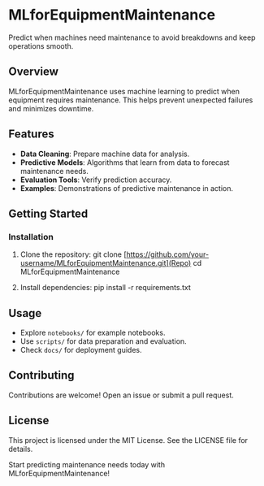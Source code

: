 # MLforEquipmentMaintenance

Predict when machines need maintenance to avoid breakdowns and keep operations smooth.

## Overview

MLforEquipmentMaintenance uses machine learning to predict when equipment requires maintenance. This helps prevent unexpected failures and minimizes downtime.

## Features

- **Data Cleaning**: Prepare machine data for analysis.
- **Predictive Models**: Algorithms that learn from data to forecast maintenance needs.
- **Evaluation Tools**: Verify prediction accuracy.
- **Examples**: Demonstrations of predictive maintenance in action.

## Getting Started

### Installation

1. Clone the repository:
   git clone [https://github.com/your-username/MLforEquipmentMaintenance.git](Repo)
   cd MLforEquipmentMaintenance

2. Install dependencies:
   pip install -r requirements.txt
   

## Usage

- Explore `notebooks/` for example notebooks.
- Use `scripts/` for data preparation and evaluation.
- Check `docs/` for deployment guides.

## Contributing

Contributions are welcome! Open an issue or submit a pull request.

## License

This project is licensed under the MIT License. See the LICENSE file for details.


Start predicting maintenance needs today with MLforEquipmentMaintenance!

